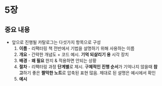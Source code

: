 # 5장

## 중요 내용

- 앞으로 진행될 카탈로그는 다섯가지 항목으로 구성
  1. **이름** - 리팩터링 책 전반에서 기법을 설명하기 위해 사용하는 이름
  2. **개요** - 간략한 개념도 + 코드 예시. **기억 되살리기 용** 시각 장치
  3. **배경** - **왜 필요** 한지 & 적용하면 안되는 상황
  4. **절차** - 리팩터링 과정 **단계별**로 제시. **구체적인 진행 순서**가 기억나지 않을때 **참고**하기 좋은 **짤막한 노트**로 압축된 표현 많음. 제대로 된 설명은 예시에서 확인
  5. **예시** 

